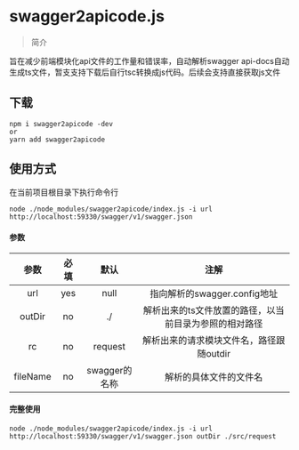 # swagger2apicode.js

> 简介  
  
旨在减少前端模块化api文件的工作量和错误率，自动解析swagger api-docs自动生成ts文件，暂支支持下载后自行tsc转换成js代码。后续会支持直接获取js文件  

## 下载  
```
npm i swagger2apicode -dev
or
yarn add swagger2apicode
```
## 使用方式
在当前项目根目录下执行命令行  
```
node ./node_modules/swagger2apicode/index.js -i url http://localhost:59330/swagger/v1/swagger.json 
```
#### 参数  
|   参数   | 必填 |     默认      |                          注解                          |
|:--------:|:----:|:-------------:|:------------------------------------------------------:|
|   url    | yes  |     null      |              指向解析的swagger.config地址              |
|  outDir  |  no  |      ./       | 解析出来的ts文件放置的路径，以当前目录为参照的相对路径 |
|    rc    |  no  |    request    |        解析出来的请求模块文件名，路径跟随outdir        |
| fileName |  no  | swagger的名称 |                 解析的具体文件的文件名                 |

#### 完整使用
```
node ./node_modules/swagger2apicode/index.js -i url http://localhost:59330/swagger/v1/swagger.json outDir ./src/request
```

